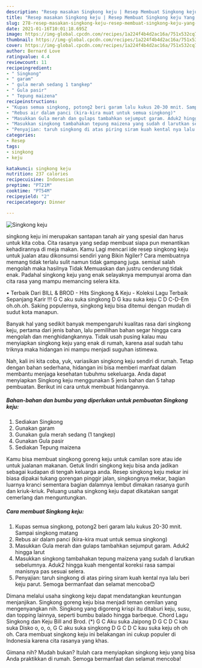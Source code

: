 ```yaml
---
description: "Resep masakan Singkong keju | Resep Membuat Singkong keju Yang Sedap"
title: "Resep masakan Singkong keju | Resep Membuat Singkong keju Yang Sedap"
slug: 278-resep-masakan-singkong-keju-resep-membuat-singkong-keju-yang-sedap
date: 2021-01-16T10:01:18.695Z
image: https://img-global.cpcdn.com/recipes/1a224f4b4d2ac16a/751x532cq70/singkong-keju-foto-resep-utama.jpg
thumbnail: https://img-global.cpcdn.com/recipes/1a224f4b4d2ac16a/751x532cq70/singkong-keju-foto-resep-utama.jpg
cover: https://img-global.cpcdn.com/recipes/1a224f4b4d2ac16a/751x532cq70/singkong-keju-foto-resep-utama.jpg
author: Bernard Love
ratingvalue: 4.4
reviewcount: 11
recipeingredient:
- " Singkong"
- " garam"
- " gula merah sedang 1 tangkep"
- " Gula pasir"
- " Tepung maizena"
recipeinstructions:
- "Kupas semua singkong, potong2 beri garam lalu kukus 20-30 mnit. Sampai singkong matang"
- "Rebus air dalam panci (kira-kira muat untuk semua singkong)"
- "Masukkan Gula merah dan gulaps tambahkan sejumput garam. Aduk2 hingga larut"
- "Masukkan singkong tambahakan tepung maizena yang sudah d larutkan sebelumnya. Aduk2 hingga kuah mengental koreksi rasa sampai manisnya pas sesuai selera."
- "Penyajian: taruh singkong di atas piring siram kuah kental nya lalu beri keju parut. Semoga bermanfaat dan selamat mencoba😊"
categories:
- Resep
tags:
- singkong
- keju

katakunci: singkong keju 
nutrition: 237 calories
recipecuisine: Indonesian
preptime: "PT21M"
cooktime: "PT54M"
recipeyield: "2"
recipecategory: Dinner

---
```



![Singkong keju](https://img-global.cpcdn.com/recipes/1a224f4b4d2ac16a/751x532cq70/singkong-keju-foto-resep-utama.jpg)


singkong keju ini merupakan santapan tanah air yang spesial dan harus untuk kita coba. Cita rasanya yang sedap membuat siapa pun menantikan kehadirannya di meja makan.
Kamu Lagi mencari ide resep singkong keju untuk jualan atau dikonsumsi sendiri yang Bikin Ngiler? Cara membuatnya memang tidak terlalu sulit namun tidak gampang juga. semisal salah mengolah maka hasilnya Tidak Memuaskan dan justru cenderung tidak enak. Padahal singkong keju yang enak selayaknya mempunyai aroma dan cita rasa yang mampu memancing selera kita.

• Terbaik Dari BILL &amp; BROD - Hits Singkong &amp; Keju - Koleksi Lagu Terbaik Sepanjang Karir !!! G C aku suka singkong D G kau suka keju C D C-D-Em oh.oh.oh. Saking populernya, singkong keju bisa ditemui dengan mudah di sudut kota manapun.

Banyak hal yang sedikit banyak mempengaruhi kualitas rasa dari singkong keju, pertama dari jenis bahan, lalu pemilihan bahan segar hingga cara mengolah dan menghidangkannya. Tidak usah pusing kalau mau menyiapkan singkong keju yang enak di rumah, karena asal sudah tahu triknya maka hidangan ini mampu menjadi suguhan istimewa.


Nah, kali ini kita coba, yuk, variasikan singkong keju sendiri di rumah. Tetap dengan bahan sederhana, hidangan ini bisa memberi manfaat dalam membantu menjaga kesehatan tubuhmu sekeluarga. Anda dapat menyiapkan Singkong keju menggunakan 5 jenis bahan dan 5 tahap pembuatan. Berikut ini cara untuk membuat hidangannya.

<!--inarticleads1-->

##### Bahan-bahan dan bumbu yang diperlukan untuk pembuatan Singkong keju:

1. Sediakan  Singkong
1. Gunakan  garam
1. Gunakan  gula merah sedang (1 tangkep)
1. Gunakan  Gula pasir
1. Sediakan  Tepung maizena


Kamu bisa membuat singkong goreng keju untuk camilan sore atau ide untuk jualanan makanan. Getuk lindri singkong keju bisa anda jadikan sebagai kudapan di tengah keluarga anda. Resep singkong keju mekar ini biasa dipakai tukang gorengan pinggir jalan, singkongnya mekar, bagian luarnya kranci sementara bagian dalamnya lembut dimakan rasanya gurih dan kriuk-kriuk. Peluang usaha singkong keju dapat dikatakan sangat cemerlang dan menguntungkan. 

<!--inarticleads2-->

##### Cara membuat Singkong keju:

1. Kupas semua singkong, potong2 beri garam lalu kukus 20-30 mnit. Sampai singkong matang
1. Rebus air dalam panci (kira-kira muat untuk semua singkong)
1. Masukkan Gula merah dan gulaps tambahkan sejumput garam. Aduk2 hingga larut
1. Masukkan singkong tambahakan tepung maizena yang sudah d larutkan sebelumnya. Aduk2 hingga kuah mengental koreksi rasa sampai manisnya pas sesuai selera.
1. Penyajian: taruh singkong di atas piring siram kuah kental nya lalu beri keju parut. Semoga bermanfaat dan selamat mencoba😊


Dimana melalui usaha singkong keju dapat mendatangkan keuntungan menjanjikan. Singkong goreng keju bisa menjadi teman cemilan yang mengenyangkan nih. Singkong yang digoreng krispi itu ditaburi keju, susu, dan topping lainnya, seperti bumbu balado hingga barbeque. Chord Lagu Singkong dan Keju Bill and Brod. (*) G C Aku suka Jaipong D G C D C kau suka Disko o, o, o, G C aku suka singkong D G C D C kau suka keju oh oh oh. Cara membuat singkong keju ini belakangan ini cukup populer di Indonesia karena cita rasanya yang khas. 

Gimana nih? Mudah bukan? Itulah cara menyiapkan singkong keju yang bisa Anda praktikkan di rumah. Semoga bermanfaat dan selamat mencoba!
